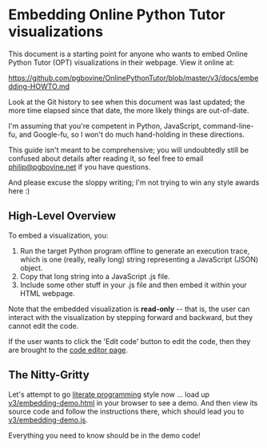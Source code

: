 # Embedding Online Python Tutor visualizations

This document is a starting point for anyone who wants to embed
Online Python Tutor (OPT) visualizations in their webpage. View it online at:

https://github.com/pgbovine/OnlinePythonTutor/blob/master/v3/docs/embedding-HOWTO.md

Look at the Git history to see when this document was last updated; the more time
elapsed since that date, the more likely things are out-of-date.

I'm assuming that you're competent in Python, JavaScript, command-line-fu, and Google-fu,
so I won't do much hand-holding in these directions.

This guide isn't meant to be comprehensive; you will undoubtedly still
be confused about details after reading it, so feel free to email
philip@pgbovine.net if you have questions.

And please excuse the sloppy writing; I'm not trying to win any style awards here :)


## High-Level Overview

To embed a visualization, you:

1. Run the target Python program offline to generate an execution trace, which is one (really, really long)
string representing a JavaScript (JSON) object.
2. Copy that long string into a JavaScript .js file.
3. Include some other stuff in your .js file and then embed it within your HTML webpage.

Note that the embedded visualization is **read-only** -- that is, the user can interact with the visualization
by stepping forward and backward, but they cannot edit the code.

If the user wants to click the 'Edit code' button to edit the code, then they are
brought to the [code editor page](http://pythontutor.com/visualize.html).


## The Nitty-Gritty

Let's attempt to go [literate programming](http://en.wikipedia.org/wiki/Literate_programming) style now ... load up
[v3/embedding-demo.html](https://github.com/pgbovine/OnlinePythonTutor/blob/master/v3/embedding-demo.html) in
your browser to see a demo. And then view its source code and follow the instructions there, which should
lead you to [v3/embedding-demo.js](https://github.com/pgbovine/OnlinePythonTutor/blob/master/v3/embedding-demo.js).

Everything you need to know should be in the demo code!
